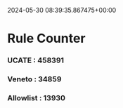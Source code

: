 2024-05-30 08:39:35.867475+00:00
# Rule Counter 
 ### UCATE : 458391

 ### Veneto : 34859

 ### Allowlist : 13930